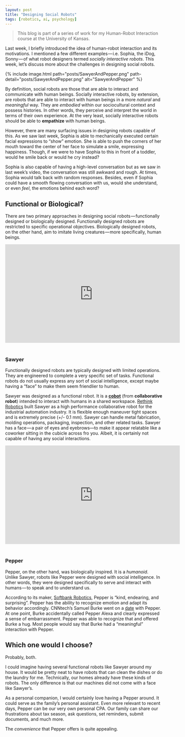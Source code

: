 ```yaml
---
layout: post
title: "Designing Social Robots"
tags: [robotics, ai, psychology]
---
```


> This blog is part of a series of work for my Human-Robot Interaction course at the University of Kansas.

Last week, I briefly introduced the idea of human-robot interaction and its motivations. I mentioned a few different examples — i.e. Sophia, the iDog, Sonny — of what robot designers termed _socially interactive robots_. This week, let’s discuss more about the challenges in designing social robots.

{% include image.html path="posts/SawyerAndPepper.png" path-detail="posts/SawyerAndPepper.png" alt="SawyerAndPepper" %}

By definition, social robots are those that are able to interact and communicate with human beings. Socially interactive robots, by extension, are robots that are able to interact with human beings in a more _natural_ and _meaningful_ way. They are _embodied_ within our sociocultural context and possess histories. In other words, they perceive and interpret the world in terms of their own experience. At the very least, socially interactive robots should be able to **empathize** with human beings.

However, there are many surfacing issues in designing robots capable of this. As we saw last week, Sophia is able to mechanically executed certain facial expressions to “show” emotion. She is able to push the corners of her mouth toward the center of her face to simulate a smile, expressing happiness. Though, if we were to have Sophia to this in front of a toddler, would he smile back or would he cry instead?

Sophia is also capable of having a high-level conversation but as we saw in last week’s video, the conversation was still awkward and rough. At times, Sophia would talk back with random responses. Besides, even if Sophia could have a smooth flowing conversation with us, would she understand, or even _feel_, the emotions behind each word?

## Functional or Biological?

There are two primary approaches in designing social robots — functionally designed or biologically designed. Functionally designed robots are restricted to specific operational objectives. Biologically designed robots, on the other hand, aim to imitate living creatures — more specifically, human beings.

<iframe width="560" height="315" src="https://www.youtube.com/embed/S4mULTknb2I" style="margin-bottom:20px;" frameborder="0" allow="autoplay; encrypted-media" allowfullscreen></iframe>

### Sawyer

Functionally designed robots are typically designed with limited operations. They are engineered to complete a very specific set of tasks. Functional robots do not usually express any sort of social intelligence, except maybe having a “face” to make them seem friendlier to human.

Sawyer was designed as a functional robot. It is a [**cobot**](https://en.wikipedia.org/wiki/Cobot) (from **collaborative robot**) intended to interact with humans in a shared workspace. [Rethink Robotics](http://www.rethinkrobotics.com/) built Sawyer as a high performance collaborative robot for the industrial automation industry. It is flexible enough maneuver tight spaces and is extremely precise (+/- 0.1 mm). Sawyer can handle metal fabrication, molding operations, packaging, inspection, and other related tasks. Sawyer has a face — a pair of eyes and eyebrows—to make it appear relatable like a coworker sitting in the cubicle across fro you. Albeit, it is certainly not capable of having any social interactions.

<iframe width="560" height="315" src="https://www.youtube.com/embed/oDeQCIkrLvc" style="margin-bottom:20px;" frameborder="0" allow="autoplay; encrypted-media" allowfullscreen></iframe>

### Pepper

Pepper, on the other hand, was biologically inspired. It is a _humanoid_. Unlike Sawyer, robots like Pepper were designed with social intelligence. In other words, they were designed specifically to serve and interact with humans — to speak and to understand us.

According to its maker, [Softbank Robotics](https://www.ald.softbankrobotics.com/en/robots/pepper), Pepper is “kind, endearing, and surprising”. Pepper has the ability to recognize emotion and adapt its behavior accordingly. CNNtech’s Samuel Burke went on a [date](http://money.cnn.com/video/technology/2017/01/05/pepper-humanoid-robot-demonstration.cnnmoney/index.html) with Pepper. At one point, Burke accidentally called Pepper Alexa and clearly expressed a sense of embarrassment. Pepper was able to recognize that and offered Burke a hug. Most people would say that Burke had a “meaningful” interaction with Pepper.

## Which one would I choose?

Probably, both.

I could imagine having several functional robots like Sawyer around my house. It would be pretty neat to have robots that can clean the dishes or do the laundry for me. Technically, our homes already have these kinds of robots. The only difference is that our machines did not come with a face like Sawyer’s.

As a personal companion, I would certainly love having a Pepper around. It could serve as the family’s personal assistant. Even more relevant to recent days, Pepper can be our very own personal CPA. Our family can share our frustrations about tax season, ask questions, set reminders, submit documents, and much more.

The _convenience_ that Pepper offers is quite appealing.
